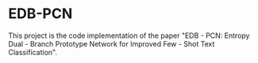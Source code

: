 # EDB-PCN
This project is the code implementation of the paper "EDB - PCN: Entropy Dual - Branch Prototype Network for Improved Few - Shot Text Classification".
